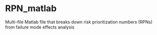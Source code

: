 # RPN_matlab
Multi-file Matlab file that breaks down risk prioritization numbers (RPNs) from failure mode effects analysis
